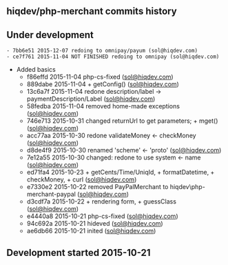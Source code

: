 hiqdev/php-merchant commits history
-----------------------------------

## Under development

    - 7bb6e51 2015-12-07 redoing to omnipay/payum (sol@hiqdev.com)
    - ce7f761 2015-11-04 NOT FINISHED redoing to omnipay (sol@hiqdev.com)
- Added basics
    - f86effd 2015-11-04 php-cs-fixed (sol@hiqdev.com)
    - 889dabe 2015-11-04 + getConfig() (sol@hiqdev.com)
    - 13c6a7f 2015-11-04 redone description/label -> paymentDescription/Label (sol@hiqdev.com)
    - 58fedba 2015-11-04 removed home-made exceptions (sol@hiqdev.com)
    - 746e713 2015-10-31 changed returnUrl to get parameters; + mget() (sol@hiqdev.com)
    - acc77aa 2015-10-30 redone validateMoney <- checkMoney (sol@hiqdev.com)
    - d8de4f9 2015-10-30 renamed 'scheme' <- 'proto' (sol@hiqdev.com)
    - 7e12a55 2015-10-30 changed: redone to use system <- name (sol@hiqdev.com)
    - ed71fa4 2015-10-23 + getCents/Time/UniqId, + formatDatetime, + checkMoney, + curl (sol@hiqdev.com)
    - e7330e2 2015-10-22 removed PayPalMerchant to hiqdev\php-merchant-paypal (sol@hiqdev.com)
    - d3cdf7a 2015-10-22 + rendering form, + guessClass (sol@hiqdev.com)
    - e4440a8 2015-10-21 php-cs-fixed (sol@hiqdev.com)
    - 94c692a 2015-10-21 hideved (sol@hiqdev.com)
    - ae6db66 2015-10-21 inited (sol@hiqdev.com)

## Development started 2015-10-21


